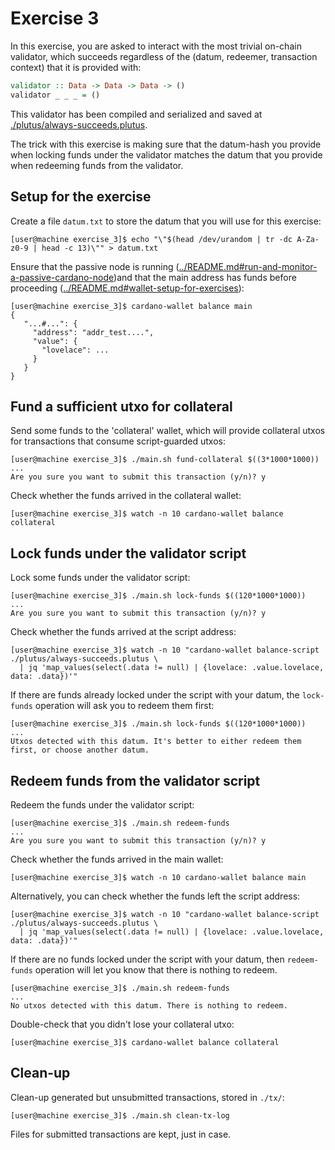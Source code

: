 # Exercise 3
In this exercise, you are asked to interact with the most trivial on-chain validator, which succeeds regardless of the (datum, redeemer, transaction context) that it is provided with:
```haskell
validator :: Data -> Data -> Data -> ()
validator _ _ _ = ()
```

This validator has been compiled and serialized and saved at [./plutus/always-succeeds.plutus](./plutus/always-succeeds.plutus).

The trick with this exercise is making sure that the datum-hash you provide when locking funds under the validator matches the datum that you provide when redeeming funds from the validator.

## Setup for the exercise
Create a file `datum.txt` to store the datum that you will use for this exercise:
```
[user@machine exercise_3]$ echo "\"$(head /dev/urandom | tr -dc A-Za-z0-9 | head -c 13)\"" > datum.txt
```

Ensure that the passive node is running ([../README.md#run-and-monitor-a-passive-cardano-node](../README.md#run-and-monitor-a-passive-cardano-node))and that the main address has funds before proceeding ([../README.md#wallet-setup-for-exercises](../README.md#wallet-setup-for-exercises)):
```
[user@machine exercise_3]$ cardano-wallet balance main
{
   "...#...": {
     "address": "addr_test....",
     "value": {
       "lovelace": ...
     }
   }
}
```

## Fund a sufficient utxo for collateral
Send some funds to the 'collateral' wallet, which will provide collateral utxos for transactions that consume script-guarded utxos:
```
[user@machine exercise_3]$ ./main.sh fund-collateral $((3*1000*1000))
...
Are you sure you want to submit this transaction (y/n)? y
```

Check whether the funds arrived in the collateral wallet:
```
[user@machine exercise_3]$ watch -n 10 cardano-wallet balance collateral
```

## Lock funds under the validator script
Lock some funds under the validator script:
```
[user@machine exercise_3]$ ./main.sh lock-funds $((120*1000*1000))
...
Are you sure you want to submit this transaction (y/n)? y
```

Check whether the funds arrived at the script address:
```
[user@machine exercise_3]$ watch -n 10 "cardano-wallet balance-script ./plutus/always-succeeds.plutus \
  | jq 'map_values(select(.data != null) | {lovelace: .value.lovelace, data: .data})'"
```

If there are funds already locked under the script with your datum, the `lock-funds` operation will ask you to redeem them first:
```
[user@machine exercise_3]$ ./main.sh lock-funds $((120*1000*1000))
...
Utxos detected with this datum. It's better to either redeem them first, or choose another datum.
```

## Redeem funds from the validator script
Redeem the funds under the validator script:
```
[user@machine exercise_3]$ ./main.sh redeem-funds
...
Are you sure you want to submit this transaction (y/n)? y
```

Check whether the funds arrived in the main wallet:
```
[user@machine exercise_3]$ watch -n 10 cardano-wallet balance main
```

Alternatively, you can check whether the funds left the script address:
```
[user@machine exercise_3]$ watch -n 10 "cardano-wallet balance-script ./plutus/always-succeeds.plutus \
  | jq 'map_values(select(.data != null) | {lovelace: .value.lovelace, data: .data})'"
```

If there are no funds locked under the script with your datum, then `redeem-funds` operation will let you know that there is nothing to redeem.
```
[user@machine exercise_3]$ ./main.sh redeem-funds
...
No utxos detected with this datum. There is nothing to redeem.
```

Double-check that you didn't lose your collateral utxo:
```
[user@machine exercise_3]$ cardano-wallet balance collateral
```

## Clean-up
Clean-up generated but unsubmitted transactions, stored in `./tx/`:
```
[user@machine exercise_3]$ ./main.sh clean-tx-log
```

Files for submitted transactions are kept, just in case.
